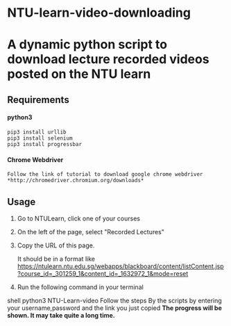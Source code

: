 # NTU-learn-video-downloading


# A dynamic python script to download lecture recorded videos posted on the NTU learn


## Requirements


#### python3

    pip3 install urllib
    pip3 install selenium
    pip3 install progressbar


#### Chrome Webdriver
    Follow the link of tutorial to download google chrome webdriver
    *http://chromedriver.chromium.org/downloads*


## Usage

1. Go to NTULearn, click one of your courses
2. On the left of the page, select "Recorded Lectures"
3. Copy the URL of this page.
    
    It should be in a format like
    https://ntulearn.ntu.edu.sg/webapps/blackboard/content/listContent.jsp?course_id=_301259_1&content_id=_1632972_1&mode=reset


5. Run the following command in your terminal

shell
python3 NTU-Learn-video 
Follow the steps By the scripts by entering your username,password and the link you just copied
**The progress will be shown. It may take quite a long time.**
    
